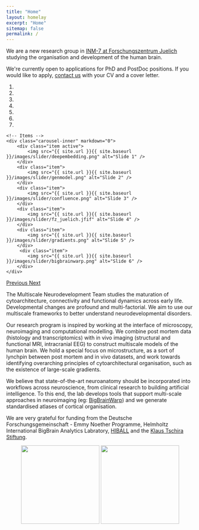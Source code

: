 ```yaml
---
title: "Home"
layout: homelay
excerpt: "Home"
sitemap: false
permalink: /
---
```


We are a new research group in [INM-7 at Forschungszentrum Juelich](https://www.fz-juelich.de/inm/inm-7/EN/Home/home_node.html) studying the organisation and development of the human brain.

We're currently open to applications for PhD and PostDoc positions. If you would like to apply, [contact us](https://multiscale-neurodevelopment.github.io/about/) with your CV and a cover letter.

<div markdown="0" id="carousel" class="carousel slide" data-ride="carousel" data-interval="4000" data-pause="hover" >
    <!-- Menu -->
    <ol class="carousel-indicators">
        <li data-target="#carousel" data-slide-to="0" class="active"></li>
        <li data-target="#carousel" data-slide-to="1"></li>
        <li data-target="#carousel" data-slide-to="2"></li>
        <li data-target="#carousel" data-slide-to="3"></li>
        <li data-target="#carousel" data-slide-to="4"></li>
        <li data-target="#carousel" data-slide-to="5"></li>
        <li data-target="#carousel" data-slide-to="6"></li>
    </ol>

    <!-- Items -->
    <div class="carousel-inner" markdown="0">
        <div class="item active">
            <img src="{{ site.url }}{{ site.baseurl }}/images/slider/deepembedding.png" alt="Slide 1" />
        </div>
        <div class="item">
            <img src="{{ site.url }}{{ site.baseurl }}/images/slider/genmodel.png" alt="Slide 2" />
        </div>
        <div class="item">
            <img src="{{ site.url }}{{ site.baseurl }}/images/slider/confluence.png" alt="Slide 3" />
        </div>
        <div class="item">
            <img src="{{ site.url }}{{ site.baseurl }}/images/slider/fz_juelich.jfif" alt="Slide 4" />
        </div>
        <div class="item">
            <img src="{{ site.url }}{{ site.baseurl }}/images/slider/gradients.png" alt="Slide 5" />
        </div>       
         <div class="item">
            <img src="{{ site.url }}{{ site.baseurl }}/images/slider/bigbrainwarp.png" alt="Slide 6" />
        </div>
    </div>
  <a class="left carousel-control" href="#carousel" role="button" data-slide="prev">
    <span class="glyphicon glyphicon-chevron-left" aria-hidden="true"></span>
    <span class="sr-only">Previous</span>
  </a>
  <a class="right carousel-control" href="#carousel" role="button" data-slide="next">
    <span class="glyphicon glyphicon-chevron-right" aria-hidden="true"></span>
    <span class="sr-only">Next</span>
  </a>
</div>




The Multiscale Neurodevelopment Team studies the maturation of cytoarchitecture, connectivity and functional dynamics across early life. Developmental changes are profound and multi-factorial. We aim to use our multiscale frameworks to better understand neurodevelopmental disorders.

Our research program is inspired by working at the interface of microscopy, neuroimaging and computational modelling. We combine post mortem data (histology and transcriptomics) with in vivo imaging (structural and functional MRI, intracranial EEG) to construct multiscale models of the human brain. We hold a special focus on microstructure, as a sort of lynchpin between post mortem and in vivo datasets, and work towards identifying overarching principles of cytoarchitectural organisation, such as the existence of large-scale gradients.

We believe that state-of-the-art neuroanatomy should be incorporated into workflows across neuroscience, from clinical research to building artificial intelligence. To this end, the lab develops tools that support multi-scale approaches in neuroimaging (eg: [BigBrainWarp](https://bigbrainwarp.readthedocs.io/en/latest/)) and we generate standardised atlases of cortical organisation.

We are very grateful for funding from the Deutsche Forschungsgemeinschaft - Emmy Noether Programme,  Helmholtz International BigBrain Analytics Labratory, [HIBALL](https://bigbrainproject.org/hiball.html) and the [Klaus Tschira Stiftung](https://gsonet.org/foerderprogramme/klaus-tschira-boost-fund/).


<figure class="fourth">
  <img src="{{ site.url }}{{ site.baseurl }}/images/logopic/Logo_HIBALL.png" style="width: 210px">
  <img src="{{ site.url }}{{ site.baseurl }}/images/logopic/Logo_KTS.jpeg" style="width: 210px">
</figure>
